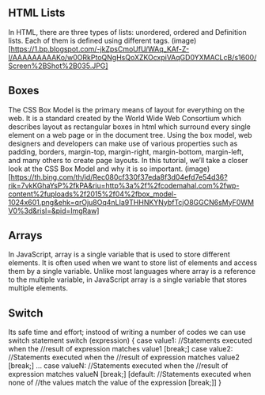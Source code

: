 ## HTML Lists
In HTML, there are three types of lists: unordered, ordered and Definition lists. Each of them is defined using different tags.
(image)[https://1.bp.blogspot.com/-jkZpsCmoUfU/WAq_KAf-Z-I/AAAAAAAAAKo/w0ORkPtoQNgHsQoXZKOcxpiVAqGD0YXMACLcB/s1600/Screen%2BShot%2B035.JPG]
## Boxes
The CSS Box Model is the primary means of layout for everything on the web. It is a standard created by the World Wide Web Consortium which describes layout as rectangular boxes in html which surround every single element on a web page or in the document tree. Using the box model, web designers and developers can make use of various properties such as padding, borders, margin-top, margin-right, margin-bottom, margin-left, and many others to create page layouts. In this tutorial, we’ll take a closer look at the CSS Box Model and why it is so important.
(image)[https://th.bing.com/th/id/Rec080cf330f37eda8f3d04efd7e54d36?rik=7vkKGhaYsP%2fkPA&riu=http%3a%2f%2fcodemahal.com%2fwp-content%2fuploads%2f2015%2f04%2fbox_model-1024x601.png&ehk=qrOju8Oq4nLIa9THHNKYNybfTcjO8GGCN6sMyF0WMV0%3d&risl=&pid=ImgRaw]

## Arrays
In JavaScript, array is a single variable that is used to store different elements. It is often used when we want to store list of elements and access them by a single variable. Unlike most languages where array is a reference to the multiple variable, in JavaScript array is a single variable that stores multiple elements.
## Switch
Its safe time and effort; instood of writing a number of codes we can use switch statement 
switch (expression) {
  case value1:
    //Statements executed when the
    //result of expression matches value1
    [break;]
  case value2:
    //Statements executed when the
    //result of expression matches value2
    [break;]
  ...
  case valueN:
    //Statements executed when the
    //result of expression matches valueN
    [break;]
  [default:
    //Statements executed when none of
    //the values match the value of the expression
    [break;]]
}